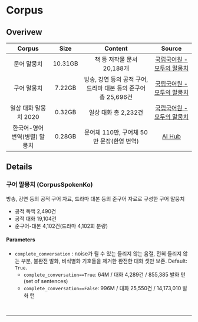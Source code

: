 # Corpus

## Overivew
|Corpus|Size|Content|Source|
|:-:|:-:|:-:|:-:|
|문어 말뭉치|10.31GB|책 등 저작물 문서 20,188개|[국립국어원 - 모두의 말뭉치](https://corpus.korean.go.kr/main.do)|
|구어 말뭉치|7.22GB|방송, 강연 등의 공적 구어, 드라마 대본 등의 준구어 총 25,696건|[국립국어원 - 모두의 말뭉치](https://corpus.korean.go.kr/main.do)|
|일상 대화 말뭉치 2020|0.32GB|일상 대화 총 2,232건|[국립국어원 - 모두의 말뭉치](https://corpus.korean.go.kr/main.do)|
|한국어-영어 번역(병렬) 말뭉치|0.28GB|문어체 110만, 구어체 50만 문장(한영 번역)|[AI Hub](https://aihub.or.kr/aidata/87)|


## Details

### 구어 말뭉치 (CorpusSpokenKo)
방송, 강연 등의 공적 구어 자료, 드라마 대본 등의 준구어 자료로 구성한 구어 말뭉치
- 공적 독백 2,490건
- 공적 대화 19,104건
- 준구어-대본 4,102건(드라마 4,102회 분량)

#### Parameters
- `complete_conversation` : noise가 될 수 있는 들리지 않는 음절, 전혀 들리지 않는 부분, ­불완전 발화, 비식별화 기호들을 제거한 완전한 대화 셋만 보존. Default: `True`.
    - `complete_conversation==True`: 64M / 대화 4,289건 / 855,385 발화 턴(set of sentences)
    - `complete_conversation==False`: 996M / 대화 25,550건 / 14,173,010 발화 턴

<br>
<hr>